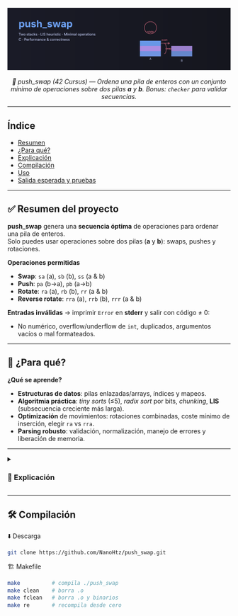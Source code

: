<!-- ===================== BANNER ===================== -->
<p align="center">
  <img src="https://raw.githubusercontent.com/NanoHtz/Assets/main/push_swap/banner.svg" alt="push_swap banner">
</p>

<p align="center"><i>🧩 push_swap (42 Cursus) — Ordena una pila de enteros con un conjunto mínimo de operaciones sobre dos pilas <b>a</b> y <b>b</b>. Bonus: <code>checker</code> para validar secuencias.</i></p>

---

## Índice
- [Resumen](#resumen)
- [¿Para qué?](#para-que)
- [Explicación](#explicacion)
- [Compilación](#compilacion)
- [Uso](#uso)
- [Salida esperada y pruebas](#salida)

---
<a id="resumen"></a>
## ✅ Resumen del proyecto<br>

**push_swap** genera una **secuencia óptima** de operaciones para ordenar una pila de enteros.  
Solo puedes usar operaciones sobre dos pilas (**a** y **b**): swaps, pushes y rotaciones.  

**Operaciones permitidas**
- **Swap**: `sa` (a), `sb` (b), `ss` (a & b)
- **Push**: `pa` (b→a), `pb` (a→b)
- **Rotate**: `ra` (a), `rb` (b), `rr` (a & b)
- **Reverse rotate**: `rra` (a), `rrb` (b), `rrr` (a & b)

**Entradas inválidas** → imprimir `Error` en **stderr** y salir con código ≠ 0:
- No numérico, overflow/underflow de `int`, duplicados, argumentos vacíos o mal formateados.

---

<a id="para-que"></a>
## 🧩 ¿Para qué?

**¿Qué se aprende?**
- **Estructuras de datos**: pilas enlazadas/arrays, índices y mapeos.
- **Algoritmia práctica**: *tiny sorts* (≤5), *radix sort* por bits, *chunking*, **LIS** (subsecuencia creciente más larga).
- **Optimización** de movimientos: rotaciones combinadas, coste mínimo de inserción, elegir `ra` vs `rra`.
- **Parsing robusto**: validación, normalización, manejo de errores y liberación de memoria.
---

<a id="explicacion"></a>
<details>
  <summary><h3>📝 Explicación</h3></summary>


### 🧠 Ideas clave del algoritmo

**Normalización (indexado)**
- Mapea cada valor a su **rango ordenado** `[0..n-1]`: evita overflow y simplifica comparaciones.
- Útil para **radix** y para comparar con LIS.

**Tiny sorts (≤5)**
- **2**: `sa` si están invertidos.  
- **3**: tabla de 5 casos (`sa`, `ra`, `rra` mínimo).  
- **4–5**: empuja el/los mínimos a `b`, ordena `a` (3-elem) y `pa` de vuelta en posición.

**Radix por bits (base 2) — sencillo y fiable**
- Mientras haya bits en `max_index`:  
  - Recorre `a`, si bit=0 → `pb`, si bit=1 → `ra`.  
  - Vuelca todo `b` a `a` con `pa`.  
- Complejidad: `O(n * log2 n)` con número de operaciones **predecible**.

**LIS (Subsecuencia Creciente Más Larga) — menos movimientos**
- Encuentra en `a` la LIS (indices crecientes).  
- **Mantén** la LIS en `a` y **empuja el resto** a `b`.  
- Inserta cada elem de `b` en **su lugar óptimo en `a`**:
  - Calcula el **coste** para llevar `a` y `b` a las posiciones destino (considera `ra`/`rra` y `rb`/`rrb`).  
  - Elige la combinación con **menos movimientos** (`rr`/`rrr` para solapar giros).  
  - Ejecuta rotaciones combinadas → `pa`.  
- Al final, **ajusta `a`** para que el **mínimo** quede arriba (`ra` vs `rra`).

**Optimización de rotaciones**
- Si ambos requieren girar hacia arriba → usa `rr`.  
- Si ambos hacia abajo → usa `rrr`.  
- Si en sentidos opuestos → rota por separado y **minimiza** pasos.

### 🔍 Validación y errores
- Rechaza:
  - **Duplicados**
  - Cadenas vacías o separadores extraños
  - Valores fuera de **int32** (`<-2147483648` o `>2147483647`)
  - No numéricos (maneja `+/-`, espacios, etc.)
- En error: **imprime `Error` en stderr**, libera memoria y **exit != 0**.

### 📏 Criterios de evaluación habituales (42)
- **100 números**:  
  `≤ 700` → ⭐⭐⭐⭐⭐ · `≤ 900` → ⭐⭐⭐⭐ · `≤ 1100` → ⭐⭐⭐ · `≤ 1300` → ⭐⭐ · `≤ 1500` → ⭐
- **500 números**:  
  `≤ 5500` → ⭐⭐⭐⭐⭐ · `≤ 7000` → ⭐⭐⭐⭐ · `≤ 8500` → ⭐⭐⭐ · `≤ 10000` → ⭐⭐ · `≤ 11500` → ⭐

*(Tus resultados dependerán de la estrategia, la heurística de costes y los casos borde.)*

### 🧼 Memoria y fugas
- Sin leaks ni *dangling pointers*.  
- Liberar pilas y buffers en **todas** las rutas (incluyendo errores de parseo).  
- `valgrind --leak-check=full --show-leak-kinds=all ./push_swap ...`

</details>

---

<a id="compilacion"></a>
## 🛠️ Compilación
⬇️ Descarga
```bash
git clone https://github.com/NanoHtz/push_swap.git
```
🏗️ Makefile
```bash
make          # compila ./push_swap
make clean    # borra .o
make fclean   # borra .o y binarios
make re       # recompila desde cero
```


